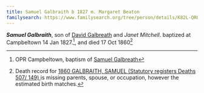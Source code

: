 ```yaml
---
title: Samuel Galbraith b 1827 m. Margaret Beaton
familysearch: https://www.familysearch.org/tree/person/details/K82L-QRQ
---
```

***Samuel Galbraith***, son of [David Galbreath]() and *Janet Mitchell*. baptized at Campbeltown 14 Jan 1827.[^birth], and died 17 Oct 1860[^death]

[^birth]: OPR Campbeltown, baptism of [Samuel Galbreath](/sources/opr-campbeltown-births.md#1827-01-14-samuel-galbreath)

[^death]: Death record for [1860 GALBRAITH, SAMUEL (Statutory registers Deaths 507/ 149)
](https://www.scotlandspeople.gov.uk/view-image/nrs_stat_deaths/385069) is missing parents, spouse, or occupation, however the estimated birth matches.
